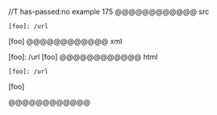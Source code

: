 //T has-passed:no
example 175
@@@@@@@@@@@@ src
```
[foo]: /url
```

[foo]
@@@@@@@@@@@@ xml
<?xml version="1.0" encoding="UTF-8"?>
<!DOCTYPE document SYSTEM "CommonMark.dtd">
<document xmlns="http://commonmark.org/xml/1.0">
  <code_block>[foo]: /url
</code_block>
  <paragraph>
    <text>[foo]</text>
  </paragraph>
</document>
@@@@@@@@@@@@ html
<pre><code>[foo]: /url
</code></pre>
<p>[foo]</p>
@@@@@@@@@@@@
